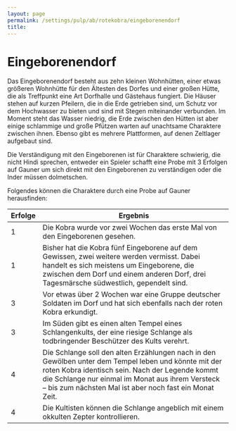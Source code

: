 ```yaml
---
layout: page
permalink: /settings/pulp/ab/rotekobra/eingeborenendorf
title: 
---
```


# Eingeborenendorf

Das Eingeborenendorf besteht aus zehn kleinen Wohnhütten, einer etwas größeren Wohnhütte für den Ältesten des Dorfes und einer großen Hütte, die als Treffpunkt eine Art Dorfhalle und Gästehaus fungiert. Die Häuser stehen auf kurzen Pfeilern, die in die Erde getrieben sind, um Schutz vor dem Hochwasser zu bieten und sind mit Stegen miteinander verbunden. Im Moment steht das Wasser niedrig, die Erde zwischen den Hütten ist aber einige schlammige und große Pfützen warten auf unachtsame Charaktere zwischen ihnen. Ebenso gibt es mehrere Plattformen, auf denen Zeltlager aufgebaut sind.

Die Verständigung mit den Eingeborenen ist für Charaktere schwierig, die nicht Hindi sprechen, entweder ein Spieler schafft eine Probe mit 3 Erfolgen auf Gauner um sich direkt mit den Eingeborenen zu verständigen oder die Inder müssen dolmetschen.

Folgendes können die Charaktere durch eine Probe auf Gauner herausfinden:

<table>
<thead>
<tr><th>Erfolge</th><th>Ergebnis</th></tr>
</thead>
<tbody>
<tr><td>1</td><td>Die Kobra wurde vor zwei Wochen das erste Mal von den Eingeborenen gesehen.</td></tr>
<tr><td>1</td><td>Bisher hat die Kobra fünf Eingeborene auf dem Gewissen, zwei weitere werden vermisst. Dabei handelt es sich meistens um Eingeborene, die zwischen dem Dorf und einem anderen Dorf, drei Tagesmärsche südwestlich, gependelt sind.</td></tr>
<tr><td>3</td><td>Vor etwas über 2 Wochen war eine Gruppe deutscher Soldaten im Dorf und hat sich ebenfalls nach der roten Kobra erkundigt.</td></tr>
<tr><td>3</td><td>Im Süden gibt es einen alten Tempel eines Schlangenkults, der eine riesige Schlange als todbringender Beschützer des Kults verehrt.</td></tr>
<tr><td>4</td><td>Die Schlange soll den alten Erzählungen nach in den Gewölben unter dem Tempel leben und könnte mit der roten Kobra identisch sein. Nach der Legende kommt die Schlange nur einmal im Monat aus ihrem Versteck &ndash; bis zum nächsten Mal ist aber noch fast ein Monat Zeit.</td></tr>
<tr><td>4</td><td>Die Kultisten können die Schlange angeblich mit einem okkulten Zepter kontrollieren.</td></tr>
</tbody>
</table>
